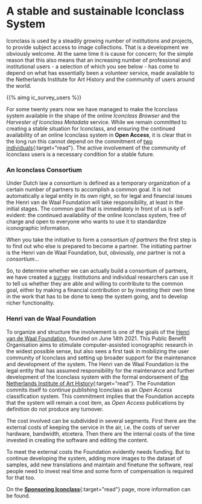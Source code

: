 # A stable and sustainable Iconclass System

Iconclass is used by a steadily growing number of institutions and projects, to provide subject access to image collections. That is a development we obviously welcome.
At the same time it is cause for concern; for the simple reason that this also means that an increasing number of professional and institutional users - a selection of which you see below - has come to depend on what has essentially been a volunteer service, made available to the Netherlands Institute for Art History and the community of users around the world.

{{% aimg ic_survey_users %}}

For some twenty years now we have managed to make the Iconclass system available in the shape of the online _Iconclass Browser_ and the _Harvester of Iconclass Metadata_ service.
While we remain committed to creating a stable situation for Iconclass, and ensuring the continued availability of an online Iconclass system in **Open Access**, it is clear that in the long run this cannot depend on the commitment of [two individuals](/help/team){:target="read"}. The active involvement of the community of Iconclass users is a necessary condition for a stable future.

### An Iconclass Consortium

Under Dutch law a _consortium_ is defined as a temporary organization of a certain number of partners to accomplish a common goal. It is not automatically a legal entity in its own right, so for legal and financial issues the Henri van de Waal Foundation will take responsibility, at least in the initial stages.
The common goal that is immediately in front of us is self-evident: the continued availability of the online Iconclass system, free of charge and open to everyone who wants to use it to standardize iconographic information.

When you take the initiative to form a _consortium of partners_ the first step is to find out who else is prepared to become a partner. The initiating partner is the Henri van de Waal Foundation, but, obviously, _one_ partner is not a _consortium_...

So, to determine whether we can actually build a consortium of partners, we have created a [survey](https://docs.google.com/forms/d/e/1FAIpQLSe-Obc9MOjOg8WmnkUTFMA7jQqXQnskjci1Zxm4Tjr4yMEqUQ/viewform). Institutions and individual researchers can use it to tell us whether they are able and willing to contribute to the common goal, either by making a financial contribution or by investing their own time in the work that has to be done to keep the system going, and to develop richer functionality.


### Henri van de Waal Foundation

To organize and structure the involvement is one of the goals of the <a href="https://henrivandewaalfoundation.org" target="read">Henri van de Waal Foundation</a>, founded on June 14th 2021. This Public Benefit Organisation aims to stimulate computer-assisted iconographic research in the widest possible sense, but also sees a first task in mobilizing the user community of Iconclass and setting up broader support for the maintenance and development of the system.
The Henri van de Waal Foundation is the legal entity that has assumed responsibility for the maintenance and further development of the Iconclass system with the formal endorsement of [the Netherlands Institute of Art History](https://henrivandewaalfoundation.org/Iconclasstransferstatement20211104.pdf){:target="read"}. The Foundation commits itself to continue publishing Iconclass as an _Open Access_ classification system. This commitment implies that the Foundation accepts that the system will remain a cost item, as _Open Access_ publications by definition do not produce any turnover.

The cost involved can be subdivided in several segments. First there are the external costs of keeping the service in the air, i.e. the costs of server hardware, bandwidth, etcetera. Then there are the internal costs of the time invested in creating the software and editing the content.

To meet the external costs the Foundation evidently needs funding. But to continue developing the system, adding more images to the dataset of samples, add new translations and maintain and finetune the software, real people need to invest real time and some form of compensation is required for that too.

On the [**Sponsoring Iconclass**](https://iconclass.org/help/sponsoring){:target="read"} page, more information can be found.
